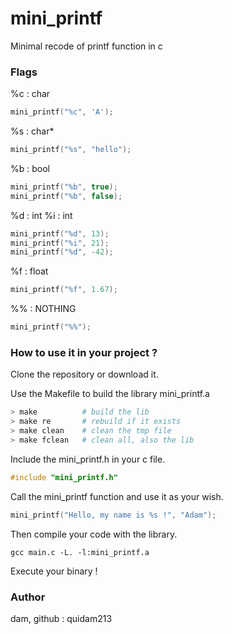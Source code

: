 # mini_printf
Minimal recode of printf function in c

### Flags

%c : char
```c
mini_printf("%c", 'A');
```

%s : char*
```c
mini_printf("%s", "hello");
```

%b : bool
```c
mini_printf("%b", true);
mini_printf("%b", false);
```

%d : int
%i : int
```c
mini_printf("%d", 13);
mini_printf("%i", 21);
mini_printf("%d", -42);
```

%f : float
```c
mini_printf("%f", 1.67);
```

%% : NOTHING
```c
mini_printf("%%");
```

### How to use it in your project ?

Clone the repository or download it.

Use the Makefile to build the library mini_printf.a
```bash
> make          # build the lib
> make re       # rebuild if it exists
> make clean    # clean the tmp file
> make fclean   # clean all, also the lib
```

Include the mini_printf.h in your c file.
```c
#include "mini_printf.h"
```

Call the mini_printf function and use it as your wish.
```c
mini_printf("Hello, my name is %s !", "Adam");
```

Then compile your code with the library.
```
gcc main.c -L. -l:mini_printf.a
```

Execute your binary !

### Author
dam, github : quidam213
